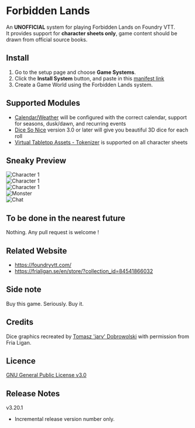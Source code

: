 # Forbidden Lands
An **UNOFFICIAL** system for playing Forbidden Lands on Foundry VTT.  
It provides support for **character sheets only**, game content should be drawn from official source books.

## Install
1. Go to the setup page and choose **Game Systems**.
2. Click the **Install System** button, and paste in this [manifest link](https://raw.githubusercontent.com/romelwell/forbidden-lands-foundry-vtt/master/system.json)
3. Create a Game World using the Forbidden Lands system.

## Supported Modules
- [Calendar/Weather](https://foundryvtt.com/packages/calendar-weather/) will be configured with the correct calendar, support for seasons, dusk/dawn, and recurring events
- [Dice So Nice](https://foundryvtt.com/packages/dice-so-nice/) version 3.0 or later will give you beautiful 3D dice for each roll
- [Virtual Tabletop Assets - Tokenizer](https://foundryvtt.com/packages/vtta-tokenizer/) is supported on all character sheets

## Sneaky Preview
![Character 1](https://github.com/romelwell/forbidden-lands-foundry-vtt/blob/master/asset/character-1.png?raw=true)  
![Character 1](https://github.com/romelwell/forbidden-lands-foundry-vtt/blob/master/asset/character-2.png?raw=true)  
![Character 1](https://github.com/romelwell/forbidden-lands-foundry-vtt/blob/master/asset/character-3.png?raw=true)  
![Monster](https://github.com/romelwell/forbidden-lands-foundry-vtt/blob/master/asset/monster.png?raw=true)  
![Chat](https://github.com/romelwell/forbidden-lands-foundry-vtt/blob/master/asset/chat.png?raw=true)  

## To be done in the nearest future
Nothing. Any pull request is welcome !

## Related Website
- https://foundryvtt.com/
- https://frialigan.se/en/store/?collection_id=84541866032

## Side note
Buy this game. Seriously. Buy it.

## Credits
Dice graphics recreated by [Tomasz 'jarv' Dobrowolski](jarv@monochrome.pl) with permission from Fria Ligan.

## Licence
[GNU General Public License v3.0](https://choosealicense.com/licenses/gpl-3.0/)

## Release Notes
v3.20.1 
- Incremental release version number only.
